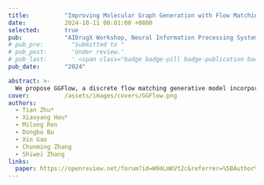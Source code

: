 ```yaml
---
title:          "Improving Molecular Graph Generation with Flow Matching and Optimal Transport"
date:           2024-10-11 00:01:00 +0800
selected:       true
pub:            "AIDrugX Workshop, Neural Information Processing Systems (NeurIPS)"
# pub_pre:        "Submitted to "
# pub_post:       'Under review.'
# pub_last:       ' <span class="badge badge-pill badge-publication badge-success">Spotlight</span>'
pub_date:       "2024"

abstract: >-
  We propose GGFlow, a discrete flow matching generative model incorporating optimal transport for molecular graphs and it incorporates an edge-augmented graph transformer to enable the direct communications among chemical bounds. Additionally, GGFlow introduces a novel goal-guided generation framework to control the generative trajectory of our model, aiming to design novel molecular structures with the desired properties.
cover:          /assets/images/covers/GGFlow.png
authors:
  - Tian Zhu*
  - Xiaoyang Hou*
  - Milong Ren
  - Dongbo Bu
  - Xin Gao
  - Chunming Zhang
  - Shiwei Zhang
links:
  paper: https://openreview.net/forum?id=W94LmKVt2c&referrer=%5BAuthor%20Console%5D(%2Fgroup%3Fid%3DNeurIPS.cc%2F2024%2FWorkshop%2FAIDrugX%2FAuthors%23your-submissions)
---
```

